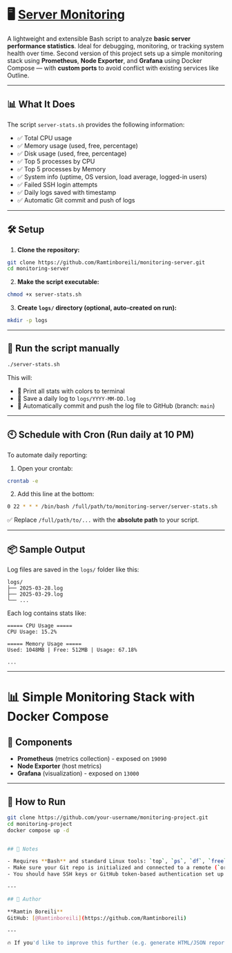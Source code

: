 # 🖥️ [Server Monitoring](https://roadmap.sh/projects/server-stats)


A lightweight and extensible Bash script to analyze **basic server performance statistics**. Ideal for debugging, monitoring, or tracking system health over time.
Second version of this project sets up a simple monitoring stack using **Prometheus**, **Node Exporter**, and **Grafana** using Docker Compose — with **custom ports** to avoid conflict with existing services like Outline.

---

## 📊 What It Does

The script `server-stats.sh` provides the following information:

- ✅ Total CPU usage
- ✅ Memory usage (used, free, percentage)
- ✅ Disk usage (used, free, percentage)
- ✅ Top 5 processes by CPU
- ✅ Top 5 processes by Memory
- ✅ System info (uptime, OS version, load average, logged-in users)
- ✅ Failed SSH login attempts
- ✅ Daily logs saved with timestamp
- ✅ Automatic Git commit and push of logs

---

## 🛠️ Setup

1. **Clone the repository:**

```bash
git clone https://github.com/Ramtinboreili/monitoring-server.git
cd monitoring-server
```

2. **Make the script executable:**

```bash
chmod +x server-stats.sh
```

3. **Create `logs/` directory (optional, auto-created on run):**

```bash
mkdir -p logs
```

---

## 🧪 Run the script manually

```bash
./server-stats.sh
```

This will:

- 🎨 Print all stats with colors to terminal
- 📝 Save a daily log to `logs/YYYY-MM-DD.log`
- 🔄 Automatically commit and push the log file to GitHub (branch: `main`)

---

## 🕙 Schedule with Cron (Run daily at 10 PM)

To automate daily reporting:

1. Open your crontab:

```bash
crontab -e
```

2. Add this line at the bottom:

```bash
0 22 * * * /bin/bash /full/path/to/monitoring-server/server-stats.sh
```

✅ Replace `/full/path/to/...` with the **absolute path** to your script.

---

## 📦 Sample Output

Log files are saved in the `logs/` folder like this:

```
logs/
├── 2025-03-28.log
├── 2025-03-29.log
└── ...
```

Each log contains stats like:

```
===== CPU Usage =====
CPU Usage: 15.2%

===== Memory Usage =====
Used: 1048MB | Free: 512MB | Usage: 67.18%

...
```

---

# 📊 Simple Monitoring Stack with Docker Compose


## 🧰 Components

- **Prometheus** (metrics collection) - exposed on `19090`
- **Node Exporter** (host metrics)
- **Grafana** (visualization) - exposed on `13000`

---

## 🚀 How to Run

```bash
git clone https://github.com/your-username/monitoring-project.git
cd monitoring-project
docker compose up -d


## 🔐 Notes

- Requires **Bash** and standard Linux tools: `top`, `ps`, `df`, `free`, `lsb_release`, `uptime`, etc.
- Make sure your Git repo is initialized and connected to a remote (`origin`).
- You should have SSH keys or GitHub token-based authentication set up for push to work without password prompts.

---

## 🙌 Author

**Ramtin Boreili**  
GitHub: [@Ramtinboreili](https://github.com/Ramtinboreili)

---

🔥 If you'd like to improve this further (e.g. generate HTML/JSON reports, email daily summaries, or build a dashboard), just open an issue or fork the repo!
